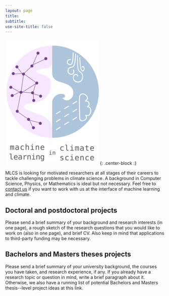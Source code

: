```yaml
---
layout: page
title:
subtitle:
use-site-title: false
---
```

![MLCS-Logo](/img/mlcs_logo_small.png){: .center-block :}

MLCS is looking for motivated researchers at all stages of their careers
to tackle challenging problems in climate science. A background in
Computer Science, Physics, or Mathematics is ideal but not necessary.
Feel free to [contact us](https://mlcs.github.io/about-mlcs/#contact) if
you want to work with us at the interface of machine learning and
climate.

## Doctoral and postdoctoral projects
Please send a brief summary of your background and research interests
(in one page), a rough sketch of the research questions that you would
like to work on (also in one page), and brief CV. Also keep in mind that
applications to third-party funding may be necessary.

## Bachelors and Masters theses projects
Please send a brief summary of your university background, the courses
you have taken, and research experience, if any. If you already have a
research topic or question in mind, write a brief paragraph about it.
Otherwise, we also have a running list of potential Bachelors and
Masters thesis--level project ideas at this link.
